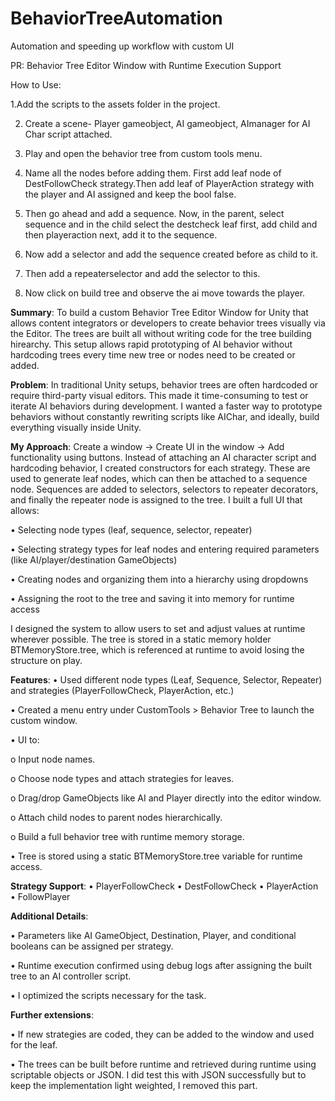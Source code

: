# BehaviorTreeAutomation
Automation and speeding up workflow with custom UI

PR: Behavior Tree Editor Window with Runtime Execution Support

How to Use:

1.Add the scripts to the assets folder in the project.

2. Create a scene- Player gameobject, AI gameobject, AImanager for AI Char script attached.

3. Play and open the behavior tree from custom tools menu.

4. Name all the nodes before adding them. First add leaf node of DestFollowCheck strategy.Then add leaf of PlayerAction strategy with the player and AI assigned and keep the bool false.

5. Then go ahead and add a sequence. Now, in the parent, select sequence and in the child select the destcheck leaf first, add child and then playeraction next, add it to the sequence.

6. Now add a selector and add the sequence created before as child to it.

7. Then add a repeaterselector and add the selector to this.

8. Now click on build tree and observe the ai move towards the player. 


**Summary**:
To build a custom Behavior Tree Editor Window for Unity that allows content integrators or developers to create behavior trees visually via the Editor. The trees are built all without writing code for the tree building hirearchy. This setup allows rapid prototyping of AI behavior without hardcoding trees every time new tree or nodes need to be created or added.

**Problem**:
In traditional Unity setups, behavior trees are often hardcoded or require third-party visual editors. This made it time-consuming to test or iterate AI behaviors during development. I wanted a faster way to prototype behaviors without constantly rewriting scripts like AIChar, and ideally, build everything visually inside Unity.

**My Approach**:
Create a window → Create UI in the window → Add functionality using buttons.
Instead of attaching an AI character script and hardcoding behavior, I created constructors for each strategy. These are used to generate leaf nodes, which can then be attached to a sequence node. Sequences are added to selectors, selectors to repeater decorators, and finally the repeater node is assigned to the tree.
I built a full UI that allows:

•	Selecting node types (leaf, sequence, selector, repeater)

•	Selecting strategy types for leaf nodes and entering required parameters (like AI/player/destination GameObjects)

•	Creating nodes and organizing them into a hierarchy using dropdowns

•	Assigning the root to the tree and saving it into memory for runtime access

I designed the system to allow users to set and adjust values at runtime wherever possible. The tree is stored in a static memory holder BTMemoryStore.tree, which is referenced at runtime to avoid losing the structure on play.



**Features**:
•	Used different node types (Leaf, Sequence, Selector, Repeater) and strategies (PlayerFollowCheck, PlayerAction, etc.) 

•	Created a menu entry under CustomTools > Behavior Tree to launch the custom window.

•	UI to:

o	Input node names.

o	Choose node types and attach strategies for leaves.

o	Drag/drop GameObjects like AI and Player directly into the editor window.

o	Attach child nodes to parent nodes hierarchically.

o	Build a full behavior tree with runtime memory storage.

•	Tree is stored using a static BTMemoryStore.tree variable for runtime access.

**Strategy Support**:
•	PlayerFollowCheck
•	DestFollowCheck
•	PlayerAction
•	FollowPlayer

**Additional Details**:

•	Parameters like AI GameObject, Destination, Player, and conditional booleans can be assigned per strategy.

•	Runtime execution confirmed using debug logs after assigning the built tree to an AI controller script.

•	I optimized the scripts necessary for the task.

**Further extensions**:

•	If new strategies are coded, they can be added to the window and used for the leaf.

•	The trees can be built before runtime and retrieved during runtime using scriptable objects or JSON. I did test this with JSON successfully but to keep the implementation light weighted, I removed this part. 
    
